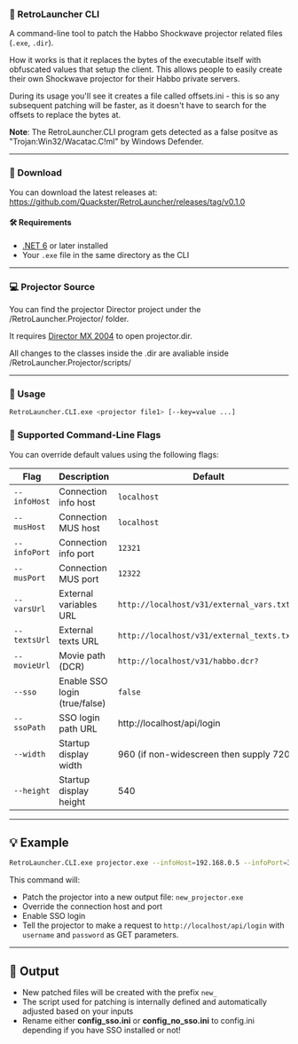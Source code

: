 ### 🎯 RetroLauncher CLI

A command-line tool to patch the Habbo Shockwave projector related files (`.exe`, `.dir`). 

How it works is that it replaces the bytes of the executable itself with obfuscated values that setup the client. This allows people to easily create their own Shockwave projector for their Habbo private servers.

During its usage you'll see it creates a file called offsets.ini - this is so any subsequent patching will be faster, as it doesn't have to search for the offsets to replace the bytes at.

**Note**: The RetroLauncher.CLI program gets detected as a false positve as "Trojan:Win32/Wacatac.C!ml" by Windows Defender.

---

### 📂 Download

You can download the latest releases at: https://github.com/Quackster/RetroLauncher/releases/tag/v0.1.0 

#### 🛠 Requirements

- [.NET 6](https://dotnet.microsoft.com/en-us/download/dotnet/6.0) or later installed
- Your `.exe` file in the same directory as the CLI

---

### 💻 Projector Source

You can find the projector Director project under the /RetroLauncher.Projector/ folder.

It requires [Director MX 2004](https://archive.org/details/director_mx_2004) to open projector.dir.

All changes to the classes inside the .dir are avaliable inside /RetroLauncher.Projector/scripts/

---

### 🚀 Usage

```bash
RetroLauncher.CLI.exe <projector file1> [--key=value ...]
```

### 🔧 Supported Command-Line Flags

You can override default values using the following flags:

| Flag         | Description                 | Default                                              |
|--------------|-----------------------------|------------------------------------------------------|
| `--infoHost` | Connection info host        | `localhost`                                          |
| `--musHost`  | Connection MUS host         | `localhost`                                          |
| `--infoPort` | Connection info port        | `12321`                                              |
| `--musPort`  | Connection MUS port         | `12322`                                              |
| `--varsUrl`  | External variables URL      | `http://localhost/v31/external_vars.txt?`            |
| `--textsUrl` | External texts URL          | `http://localhost/v31/external_texts.txt?`           |
| `--movieUrl` | Movie path (DCR)            | `http://localhost/v31/habbo.dcr?`                    |
| `--sso`      | Enable SSO login (true/false) | `false`                                           |
| `--ssoPath`  | SSO login path URL	         | http://localhost/api/login
| `--width`    | Startup display width	 | 960 (if non-widescreen then supply 720)
| `--height`   | Startup display height	 | 540

---

## 💡 Example

```bash
RetroLauncher.CLI.exe projector.exe --infoHost=192.168.0.5 --infoPort=3000 --sso=true --ssoPath=http://localhost/api/login
```

This command will:
- Patch the projector into a new output file: `new_projector.exe`
- Override the connection host and port
- Enable SSO login
- Tell the projector to make a request to ``http://localhost/api/login`` with ``username`` and ``password`` as GET parameters.

---

## 📁 Output

- New patched files will be created with the prefix `new_`
- The script used for patching is internally defined and automatically adjusted based on your inputs
- Rename either **config_sso.ini** or **config_no_sso.ini** to config.ini depending if you have SSO installed or not!
